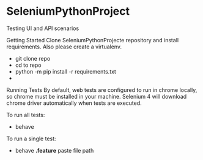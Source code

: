 # SeleniumPythonProject
Testing UI and API scenarios

Getting Started
Clone SeleniumPythonProjecte repository and install requirements. Also please create a virtualenv.

- git clone repo
- cd to repo
- python -m pip install -r requirements.txt
- 
Running Tests
By default, web tests are configured to run in chrome locally, so chrome must be installed in your machine. Selenium 4 will download chrome driver automatically when tests are executed.

To run all tests:

- behave
  
To run a single test:

- behave **.feature** paste file path 


